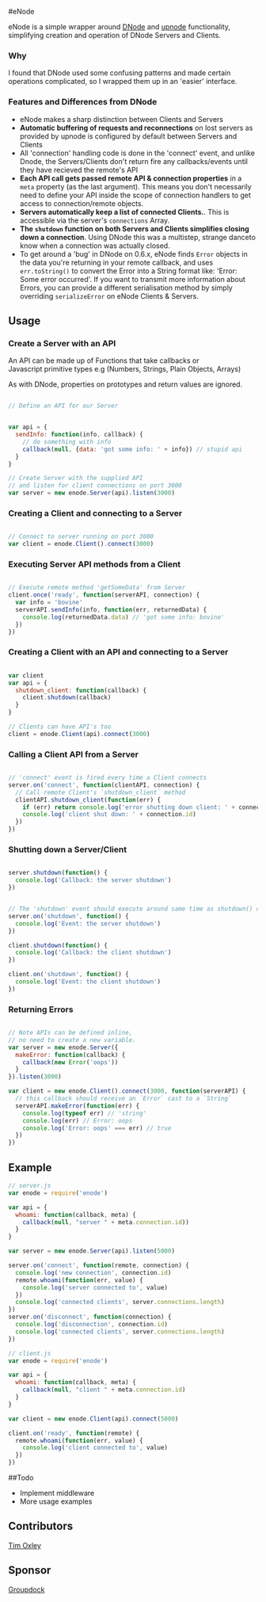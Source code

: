 #eNode

eNode is a simple wrapper around [DNode](https://github.com/substack/dnode) and
[upnode](https://github.com/substack/upnode) functionality, simplifying 
creation and operation of DNode Servers and Clients. 

### Why 
I found that DNode used some confusing patterns and made certain operations complicated, 
so I wrapped them up in an 'easier' interface.

### Features and Differences from DNode

* eNode makes a sharp distinction between Clients and Servers
* **Automatic buffering of requests and reconnections** on lost servers as provided
  by upnode is configured by default between Servers and Clients
* All 'connection' handling code is done in the 'connect' event, and
  unlike Dnode, the Servers/Clients don't return fire any callbacks/events 
  until they have recieved the remote's API 
* **Each API call gets passed remote API & connection properties** in a `meta` property 
  (as the last argument). This means you don't necessarily need to
  define your API inside the scope of connection handlers to get access to
  connection/remote objects.
* **Servers automatically keep a list of connected Clients.**.
  This is accessible via the server's `connections` Array.
* **The `shutdown` function on both Servers and Clients simplifies
  closing down a connection**.
  Using DNode this was a multistep, strange danceto know when a connection was
  actually closed.
* To get around a 'bug' in DNode on 0.6.x, eNode finds `Error` objects in the data you're returning
  in your remote callback, and uses  `err.toString()` to convert the Error into a String 
  format like: 'Error: Some error occurred'.
  If you want to transmit more information about Errors, you can provide a different
  serialisation method by simply overriding `serializeError` on eNode Clients & Servers.

## Usage

### Create a Server with an API
An API can be made up of Functions that take callbacks or  
Javascript primitive types e.g (Numbers, Strings, Plain Objects, Arrays)

As with DNode, properties on prototypes and return values are ignored.

```javascript

// Define an API for our Server


var api = {
  sendInfo: function(info, callback) {
    // do something with info
    callback(null, {data: 'got some info: ' + info}) // stupid api
  }
}

// Create Server with the supplied API
// and listen for client connections on port 3000
var server = new enode.Server(api).listen(3000) 

```

### Creating a Client and connecting to a Server

```javascript

// Connect to server running on port 3000
var client = enode.Client().connect(3000)

```

### Executing Server API methods from a Client

```javascript

// Execute remote method 'getSomeData' from Server
client.once('ready', function(serverAPI, connection) {
  var info = 'bovine'
  serverAPI.sendInfo(info, function(err, returnedData) {
    console.log(returnedData.data) // 'got some info: bovine'
  })
})
```

### Creating a Client with an API and connecting to a Server

```javascript

var client
var api = {
  shutdown_client: function(callback) {
    client.shutdown(callback)
  }
}

// Clients can have API's too
client = enode.Client(api).connect(3000)

```

### Calling a Client API from a Server

```javascript

// 'connect' event is fired every time a Client connects
server.on('connect', function(clientAPI, connection) {
  // Call remote Client's `shutdown_client` method
  clientAPI.shutdown_client(function(err) {
    if (err) return console.log('error shutting down client: ' + connection.id)
    console.log('client shut down: ' + connection.id)
  })
})

```


### Shutting down a Server/Client

```javascript

server.shutdown(function() {
  console.log('Callback: the server shutdown')
})


// The 'shutdown' event should execute around same time as shutdown() callback is run
server.on('shutdown', function() {
  console.log('Event: the server shutdown')
})

client.shutdown(function() {
  console.log('Callback: the client shutdown')
})

client.on('shutdown', function() {
  console.log('Event: the client shutdown')
})

```

### Returning Errors

```javascript

// Note APIs can be defined inline, 
// no need to create a new variable.
var server = new enode.Server({
  makeError: function(callback) {
    callback(new Error('oops'))
  }
}).listen(3000)

var client = new enode.Client().connect(3000, function(serverAPI) { 
  // this callback should receive an `Error` cast to a `String`
  serverAPI.makeError(function(err) {
    console.log(typeof err) // 'string'
    console.log(err) // Error: oops
    console.log('Error: oops' === err) // true
  })
})

```

## Example

```javascript
// server.js
var enode = require('enode')

var api = {
  whoami: function(callback, meta) {
    callback(null, "server " + meta.connection.id))
  }
}

var server = new enode.Server(api).listen(5000)

server.on('connect', function(remote, connection) {
  console.log('new connection', connection.id)
  remote.whoami(function(err, value) {
    console.log('server connected to', value)
  })
  console.log('connected clients', server.connections.length)
})
server.on('disconnect', function(connection) {
  console.log('disconnection', connection.id)
  console.log('connected clients', server.connections.length)
})

```

```javascript
// client.js
var enode = require('enode')

var api = {
  whoami: function(callback, meta) {
    callback(null, "client " + meta.connection.id)
  }
}

var client = new enode.Client(api).connect(5000)

client.on('ready', function(remote) {
  remote.whoami(function(err, value) {
    console.log('client connected to', value)
  })
})

```

##Todo

* Implement middleware
* More usage examples

## Contributors

[Tim Oxley](https://github/com/timoxley)

## Sponsor

[Groupdock](https://github.com/groupdock/) 
